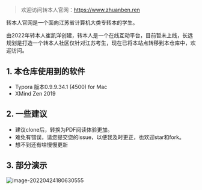 # 


> 欢迎访问转本人官网：https://www.zhuanben.ren

转本人官网是一个面向江苏省计算机大类专转本的学生。

由2022年转本人崔凯洋创建，转本人是一个在线互动平台，目前暂未上线，长远规划是打造一个转本人社区仅针对江苏考生，现在已将本站点转移到本仓库中，欢迎访问。

## 1. 本仓库使用到的软件

- Typora 版本0.9.9.34.1 (4500) for Mac
- XMind Zen 2019

## 2. 一些建议



- 建议clone后，转换为PDF阅读体验更加。
- 难免有错误，请您提交您的issue，以便我及时更正，也欢迎star和fork。
- 想不到还有啥慢慢更新







## 3. 部分演示

![image-20220424180630555](http://cfile.cuikaiyang.com/blogimg/asset/2021/08/13/202204241806616.png)